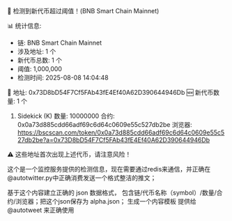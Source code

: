 🚨 检测到新代币超过阈值！(BNB Smart Chain Mainnet)

📊 统计信息:
- 链: BNB Smart Chain Mainnet
- 涉及地址: 1 个
- 新代币总数: 1 个
- 阈值: 1,000,000
- 检测时间: 2025-08-08 14:04:48

📍 地址: 0x73D8bD54F7Cf5FAb43fE4Ef40A62D390644946Db
🆕 新代币数量: 1 个

  1. Sidekick (K)
     数量: 10000000
     合约: 0x0a73d885cdd66adf69c6d64c0609e55c527db2be
     浏览器: https://bscscan.com/token/0x0a73d885cdd66adf69c6d64c0609e55c527db2be?a=0x73D8bD54F7Cf5FAb43fE4Ef40A62D390644946Db

⚠️ 这些地址首次出现上述代币，请注意风险！

这个是一个监控服务提供的检测信息，现在需要通过redis来通信，并正确在 @autotwitter.py中正确消费发送一个格式整洁的推文；

基于这个内容建立正确的 json 数据格式， 包含链/代币名称（symbol）/数量/合约/浏览器；把这个json保存为 alpha.json；
生成一个内容模板 提供给 @autotweet 来正确使用